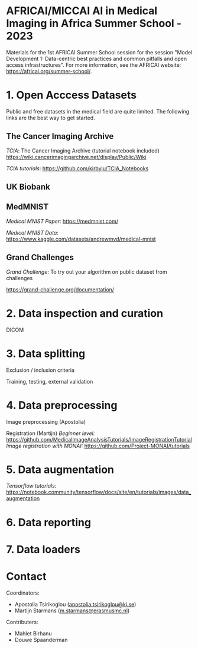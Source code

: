 # AFRICAI/MICCAI AI in Medical Imaging in Africa Summer School - 2023
Materials for the 1st AFRICAI Summer School session for the session
"Model Development 1: Data-centric best practices and common pitfalls and open access infrastructures". 
For more information, see the AFRICAI website: https://africai.org/summer-school/. 


# 1. Open Acccess Datasets
Public and free datasets in the medical field are quite limited. The following links are the best way to get
started.

## The Cancer Imaging Archive
*TCIA*: The Cancer Imaging Archive (tutorial notebook included)
https://wiki.cancerimagingarchive.net/display/Public/Wiki

*TCIA tutorials*: https://github.com/kirbyju/TCIA_Notebooks

## UK Biobank

## MedMNIST
*Medical MNIST Paper*: https://medmnist.com/

*Medical MNIST Data*: https://www.kaggle.com/datasets/andrewmvd/medical-mnist

## Grand Challenges
*Grand Challenge*: To try out your algorithm on public dataset from challenges

https://grand-challenge.org/documentation/

# 2. Data inspection and curation
DICOM

# 3. Data splitting 
Exclusion / inclusion criteria 

Training, testing, external validation 

# 4. Data preprocessing 

Image preprocessing (Apostolia) 

Registration (Martijn) 
*Beginner level:* https://github.com/MedicalImageAnalysisTutorials/ImageRegistrationTutorial
*Image registration with MONAI:* https://github.com/Project-MONAI/tutorials

# 5. Data augmentation
*Tensorflow tutorials:* https://notebook.community/tensorflow/docs/site/en/tutorials/images/data_augmentation

# 6. Data reporting

# 7. Data loaders

# Contact
Coordinators:

- Apostolia Tsirikoglou (apostolia.tsirikoglou@ki.se)
- Martijn Starmans (m.starmans@erasmusmc.nl)

Contributers:

- Mahlet Birhanu
- Douwe Spaanderman